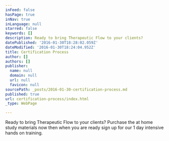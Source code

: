 ```yaml
---
inFeed: false
hasPage: true
inNav: true
inLanguage: null
starred: false
keywords: []
description: Ready to bring Therapeutic Flow to your clients?
datePublished: '2016-01-30T18:28:02.059Z'
dateModified: '2016-01-30T18:24:04.952Z'
title: Certification Process
author: []
authors: []
publisher:
  name: null
  domain: null
  url: null
  favicon: null
sourcePath: _posts/2016-01-30-certification-process.md
published: true
url: certification-process/index.html
_type: WebPage

---
```

Ready to bring Therapeutic Flow to your clients? Purchase the at home study materials now then when you are ready sign up for our 1 day intensive hands on training.